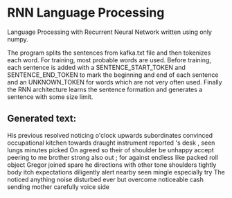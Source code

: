 # RNN Language Processing
Language Processing with Recurrent Neural Network written using only numpy.

The program splits the sentences from kafka.txt file and then tokenizes each word. For training, most probable words are used. Before training, each sentence is added with a SENTENCE_START_TOKEN and SENTENCE_END_TOKEN to mark the beginning and end of each sentence and an UNKNOWN_TOKEN for words which are not very often used. Finally the RNN architecture learns the sentence formation and generates a sentence with some size limit.

## Generated text:
His previous resolved noticing o'clock upwards subordinates convinced occupational kitchen towards draught instrument reported 's desk , seen lungs minutes picked On agreed so their of shoulder be unhappy accept peering to me brother strong also out ; for against endless like packed roll object Gregor joined spare he directions with other tone shoulders tightly body itch expectations diligently alert nearby seen mingle especially try The noticed anything noise disturbed ever but overcome noticeable cash sending mother carefully voice side
